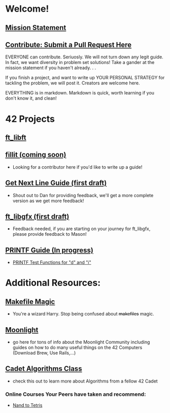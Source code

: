 # Welcome!

## [Mission Statement](http://www.everettgould.com/42cliffnotes/readme.md)

## [Contribute: Submit a Pull Request Here](https://github.com/theporpoise/42cliffnotes)

EVERYONE can contribute.  Seriuosly. We will not turn down any legit guide.  In fact, we want diversity
in problem set solutions!  Take a gander at the mission statement if you haven't already. . . 

If you finish a project, and want to write up YOUR PERSONAL STRATEGY for tackling the problem, we will post it.
Creators are welcome here.

EVERYTHING is in markdown.  Markdown is quick, worth learning if you don't know it, and clean!

# 42 Projects

## [ft_libft](http://www.everettgould.com/42cliffnotes/ft_libft.html)

## [fillit (coming soon)](http://www.everettgould.com/42cliffnotes/fillit.html)
  * Looking for a contributor here if you'd like to write up a guide!
  
## [Get Next Line Guide (first draft)](http://www.everettgould.com/42cliffnotes/get_next_line.html)
  * Shout out to Dan for providing feedback, we'll get a more complete version as we get more feedback!
  
## [ft_libgfx (first draft)](https://github.com/qst0/ft_libgfx/blob/master/README.md)
  * Feedback needed, if you are starting on your journey for ft_libgfx, please provide feedback to Mason!

## [PRINTF Guide (In progress)](http://www.everettgould.com/42cliffnotes/printf_strat.html)

  * [PRINTF Test Functions for "d" and "i"](http://www.everettgould.com/42cliffnotes/ft_printf_debug_funcs_1.html)

# Additional Resources:

## [Makefile Magic](makemagic.md)
  * You're a wizard Harry. Stop being confused about ~~makefiles~~ magic.
  
## [Moonlight](https://github.com/all-hack/42moonlight)
  *  go here for tons of info about the Moonlight Community including guides on how to do many useful things on the 42 Computers (Download Brew, Use Rails,...)
  
## [Cadet Algorithms Class](https://github.com/all-hack/42moonlight/tree/master/resources/Algorithms_Course_Spring_2017)
  *  check this out to learn more about Algorithms from a fellow 42 Cadet


### Online Courses Your Peers have taken and recommend:
  * [Nand to Tetris](https://www.coursera.org/learn/build-a-computer)
